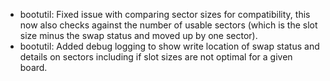 - bootutil: Fixed issue with comparing sector sizes for
  compatibility, this now also checks against the number of usable
  sectors (which is the slot size minus the swap status and moved
  up by one sector).
- bootutil: Added debug logging to show write location of swap status
  and details on sectors including if slot sizes are not optimal for
  a given board.
